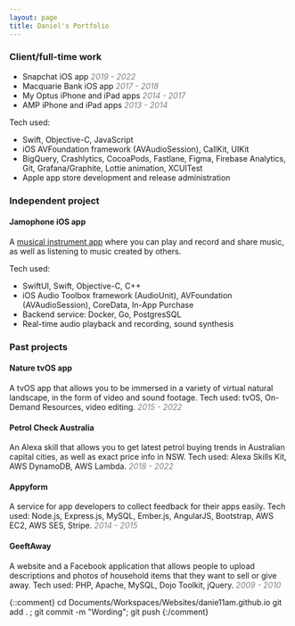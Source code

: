 ```yaml
---
layout: page
title: Daniel's Portfolio
---
```


### Client/full-time work

- Snapchat iOS app _<span style="color: grey">2019 - 2022</span>_
- Macquarie Bank iOS app _<span style="color: grey">2017 - 2018</span>_
- My Optus iPhone and iPad apps _<span style="color: grey">2014 - 2017</span>_
- AMP iPhone and iPad apps  _<span style="color: grey">2013 - 2014</span>_

Tech used:

- Swift, Objective-C, JavaScript
- iOS AVFoundation framework (AVAudioSession), CallKit, UIKit
- BigQuery, Crashlytics, CocoaPods, Fastlane, Figma, Firebase Analytics, Git, Grafana/Graphite, Lottie animation, XCUITest
- Apple app store development and release administration


### Independent project

#### Jamophone iOS app

A [musical instrument app](https://apps.apple.com/app/id535422655) where you can play and record and share music, as well as listening to music created by others.

Tech used: 

- SwiftUI, Swift, Objective-C, C++
- iOS Audio Toolbox framework (AudioUnit), AVFoundation (AVAudioSession), CoreData, In-App Purchase
- Backend service: Docker, Go, PostgresSQL
- Real-time audio playback and recording, sound synthesis


### Past projects

#### Nature tvOS app

A tvOS app that allows you to be immersed in a variety of virtual natural landscape, in the form of video and sound footage. Tech used: tvOS, On-Demand Resources, video editing. _<span style="color: grey">2015 - 2022</span>_

#### Petrol Check Australia

An Alexa skill that allows you to get latest petrol buying trends in Australian capital cities, as well as exact price info in NSW. Tech used: Alexa Skills Kit, AWS DynamoDB, AWS Lambda. _<span style="color: grey">2018 - 2022</span>_

#### Appyform

A service for app developers to collect feedback for their apps easily. Tech used: Node.js, Express.js, MySQL, Ember.js, AngularJS, Bootstrap, AWS EC2, AWS SES, Stripe. _<span style="color: grey">2014 - 2015</span>_

#### GeeftAway

A website and a Facebook application that allows people to upload descriptions and photos of household items that they want to sell or give away. Tech used: PHP, Apache, MySQL, Dojo Toolkit, jQuery. _<span style="color: grey">2009 - 2010</span>_


{::comment}
cd Documents/Workspaces/Websites/danie11am.github.io
git add . ; git commit -m "Wording"; git push
{:/comment}
